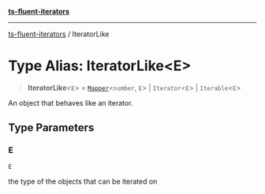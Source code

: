 [**ts-fluent-iterators**](../README.md)

---

[ts-fluent-iterators](../README.md) / IteratorLike

# Type Alias: IteratorLike\<E\>

> **IteratorLike**\<`E`\> = [`Mapper`](Mapper.md)\<`number`, `E`\> \| `Iterator`\<`E`\> \| `Iterable`\<`E`\>

An object that behaves like an iterator.

## Type Parameters

### E

`E`

the type of the objects that can be iterated on
